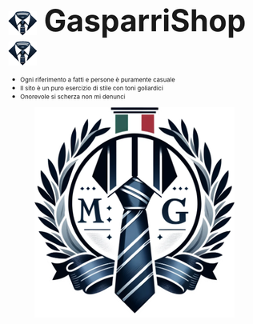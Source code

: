 # <span style="font-size: 60px; line-height: 60px; vertical-align: middle;"><img src="./assets/media/headerIcon.png" alt="Logo GasparriShop" style="vertical-align: middle;" height="48"> GasparriShop<img src="./assets/media/headerIcon.png" alt="Logo GasparriShop" style="vertical-align: middle;" height="48"></span>
- <span style="font-size: 12px;">Ogni riferimento a fatti e persone è puramente casuale</span>
- <span style="font-size: 12px;">Il sito è un puro esercizio di stile con toni goliardici</span>
- <span style="font-size: 12px;"> Onorevole si scherza non mi denunci</span>


<p align="center">
  <img src="./assets/media/gasparriShop header.png" alt="Immagine Header" width="400px" height="auto"/>
</p>

